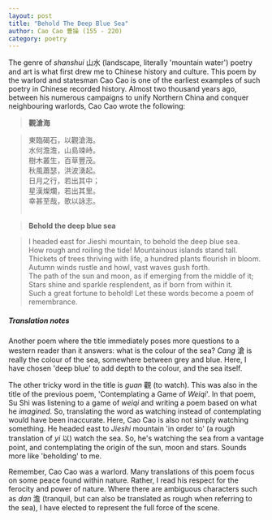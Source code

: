```yaml
---
layout: post
title: "Behold The Deep Blue Sea"
author: Cao Cao 曹操 (155 - 220)
category: poetry
---
```

The genre of *shanshui* 山水 (landscape, literally 'mountain water') poetry and art is what first drew me to Chinese history and culture. This poem by the warlord and statesman Cao Cao is one of the earliest examples of such poetry in Chinese recorded history. Almost two thousand years ago, between his numerous campaigns to unify Northern China and conquer neighbouring warlords, Cao Cao wrote the following:

>**觀滄海** <br>

>東臨碣石，以觀滄海。 <br>
>水何澹澹，山島竦峙。 <br>
>樹木叢生，百草豐茂。 <br>
>秋風蕭瑟，洪波湧起。 <br>
>日月之行，若出其中； <br>
>星漢燦爛，若出其里。 <br>
>幸甚至哉，歌以詠志。 <br><br>

>**Behold the deep blue sea** <br>

>I headed east for Jieshi mountain, to behold the deep blue sea. <br>
>How rough and roiling the tide! Mountainous islands stand tall. <br>
>Thickets of trees thriving with life, a hundred plants flourish in bloom. <br>
>Autumn winds rustle and howl, vast waves gush forth. <br>
>The path of the sun and moon, as if emerging from the middle of it; <br>
>Stars shine and sparkle resplendent, as if born from within it. <br>
>Such a great fortune to behold! Let these words become a poem of remembrance. <br>

##### Translation notes

Another poem where the title immediately poses more questions to a western reader than it answers: what is the colour of the sea? *Cang* 滄 is really the colour of the sea, somewhere between grey and blue. Here, I have chosen 'deep blue' to add depth to the colour, and the sea itself. <br>

The other tricky word in the title is *guan* 觀 (to watch). This was also in the title of the previous poem, 'Contemplating a Game of *Weiqi*'. In that poem, Su Shi was listening to a game of *weiqi* and writing a poem based on what he *imagined*. So, translating the word as watching instead of contemplating would have been inaccurate. Here, Cao Cao is also not simply watching something. He headed east to *Jieshi* mountain 'in order to' (a rough translation of *yi* 以) watch the sea. So, he's watching the sea from a vantage point, and contemplating the origin of the sun, moon and stars. Sounds more like 'beholding' to me. <br>

Remember, Cao Cao was a warlord. Many translations of this poem focus on some peace found within nature. Rather, I read his respect for the ferocity and power of nature. Where there are ambiguous characters such as *dan* 澹 (tranquil, but can also be translated as rough when referring to the sea), I have elected to represent the full force of the scene.